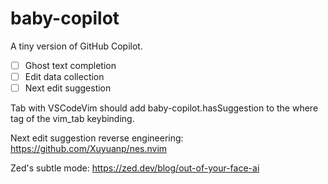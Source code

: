 # baby-copilot

A tiny version of GitHub Copilot.

- [ ] Ghost text completion
- [ ] Edit data collection
- [ ] Next edit suggestion

Tab with VSCodeVim should add baby-copilot.hasSuggestion to the where tag of the vim_tab keybinding.

Next edit suggestion reverse engineering: https://github.com/Xuyuanp/nes.nvim

Zed's subtle mode: https://zed.dev/blog/out-of-your-face-ai

